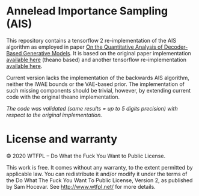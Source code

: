 # Annelead Importance Sampling (AIS)

This repository contains a tensorflow 2 re-implementation of the AIS algorithm
as employed in paper [On the Quantitative Analysis of Decoder-Based Generative
Models](https://arxiv.org/abs/1611.04273). It is based on the original paper
implementation [available here](https://github.com/tonywu95/eval_gen) (theano
based) and another tensorflow re-implementation [available
here](https://github.com/jiamings/ais.git).

Current version lacks the implementation of the backwards AIS algorithm,
neither the IWAE bounds or the VAE-based prior. The implementation of such
missing components should be trivial, however, by extending current code with
the original theano implementation.

*The code was validated (same results = up to 5 digits precision) with respect to
the original implementation.* 


# License and warranty

© 2020 WTFPL – Do What the Fuck You Want to Public License.

This work is free. It comes without any warranty, to the
extent permitted by applicable law. You can redistribute it 
and/or modify it under the terms of the Do What The Fuck You Want To 
Public License, Version 2, as published by Sam Hocevar. 
See http://www.wtfpl.net/ for more details.

